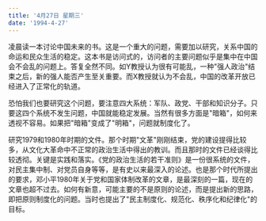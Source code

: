 ```yaml
---
title: '4月27日 星期三'
date: '1994-4-27'
---
```


凌晨读一本讨论中国未来的书。这是一个重大的问题，需要加以研究，关系中国的命运和民众生活的稳定。这本书是访问式的，访问者的主要问题似乎是集中在中国会不会乱的问题上。答复全然不同。如Y教授认为很有可能乱，一种"强人政治"结束之后，新的强人能否产生至关重要。而X教授就认为不会乱，中国的改革开放已经进入了正常化的轨道。

恐怕我们也要研究这个问题，要注意四大系统：军队、政党、干部和知识分子。只要这四个系统不发生问题，中国就能稳定发展。当然有很多方面是"暗箱"，如何来透视不容易。如果把"暗箱"变成了"明箱"，问题就制度化了。

研究1979和1980年时期的文件。那个时期"文革"刚刚结束，党的建设提得比较多，从文化大革命中不正常的政治生活中得出的教训。而且那时的文件已经谈得比较透彻。关键是实践和落实。《党的政治生活的若干准则》是一份很系统的文件，对民主集中制、对党员自身等等，是有史以来最深入的论述。也是那个时代所提出的要求，邓小平1980年关于党和国家体制改革的文章，是最深刻的一篇，现在的文章也超不过去。如何有新意，可能主要的不是原则的论述，而是提出新的思路，即把原则制度化的问题。当时也提出了"民主制度化、规范化、秩序化和纪律化"的目标。

